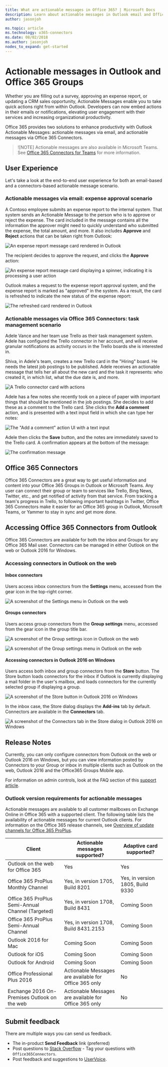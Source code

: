 ```yaml
---
title: What are actionable messages in Office 365? | Microsoft Docs
description: Learn about actionable messages in Outlook email and Office 365 Groups.
author: jasonjoh

ms.topic: article
ms.technology: o365-connectors
ms.date: 08/02/2018
ms.author: jasonjoh
nodes_to_expand: get-started
---
```

# Actionable messages in Outlook and Office 365 Groups

Whether you are filling out a survey, approving an expense report, or updating a CRM sales opportunity, Actionable Messages enable you to take quick actions right from within Outlook. Developers can now embed actions in their emails or notifications, elevating user engagement with their services and increasing organizational productivity.

Office 365 provides two solutions to enhance productivity with Outlook Actionable Messages: actionable messages via email, and actionable messages via Office 365 Connectors.

> ![NOTE]
> Actionable messages are also available in Microsoft Teams. See [Office 365 Connectors for Teams](/microsoftteams/platform/concepts/connectors/connectors) for more information.

## User Experience

Let's take a look at the end-to-end user experience for both an email-based and a connectors-based actionable message scenario.

### Actionable messages via email: expense approval scenario

A Contoso employee submits an expense report to the internal system. That system sends an Actionable Message to the person who is to approve or reject the expense. The card included in the message contains all the information the approver might need to quickly understand who submitted the expense, the total amount, and more. It also includes **Approve** and **Reject** actions that can be taken right from Outlook:

![An expense report message card rendered in Outlook](images/expense-report-approval.png)

The recipient decides to approve the request, and clicks the **Approve** action:

![An expense report message card displaying a spinner, indicating it is processing a user action](images/expense-report-progress.png)

Outlook makes a request to the expense report approval system, and the expense report is marked as "approved" in the system. As a result, the card is refreshed to indicate the new status of the expense report:

![The refreshed card rendered in Outlook](images/expense-report-refresh.png)

### Actionable messages via Office 365 Connectors: task management scenario

Adele Vance and her team use Trello as their task management system. Adele has configured the Trello connector in her account, and will receive granular notifications as activity occurs in the Trello boards she is interested in.

Shiva, in Adele's team, creates a new Trello card in the "Hiring" board. He needs the latest job postings to be published. Adele receives an actionable message that tells her all about the new card and the task it represents: who created it, in which list, what the due date is, and more.

![A Trello connector card with actions](images/trello-card-actions.png)

Adele has a few notes she recently took on a piece of paper with important things that should be mentioned in the job postings. She decides to add these as a comment to the Trello card. She clicks the **Add a comment** action, and is presented with a text input field in which she can type her notes:

![The "Add a comment" action UI with a text input](images/trello-card-add-comment.png)

Adele then clicks the **Save** button, and the notes are immediately saved to the Trello card. A confirmation appears at the bottom of the message:

![The confirmation message](images/trello-card-infobar.png)

## Office 365 Connectors

Office 365 Connectors are a great way to get useful information and content into your Office 365 Groups in Outlook or Microsoft Teams. Any user can connect their group or team to services like Trello, Bing News, Twitter, etc., and get notified of activity from that service. From tracking a team's progress in Trello, to following important hashtags in Twitter, Office 365 Connectors make it easier for an Office 365 group in Outlook, Microsoft Teams, or Yammer to stay in sync and get more done.

## Accessing Office 365 Connectors from Outlook

Office 365 Connectors are available for both the inbox and Groups for any Office 365 Mail user. Connectors can be managed in either Outlook on the web or Outlook 2016 for Windows.

### Accessing connectors in Outlook on the web

#### Inbox connectors

Users access inbox connectors from the **Settings** menu, accessed from the gear icon in the top-right corner.

![A screenshot of the Settings menu in Outlook on the web](images/web-inbox-connector-menu.png)

#### Groups connectors

Users access group connectors from the **Group settings** menu, accessed from the gear icon in the group title bar.

![A screenshot of the Group settings icon in Outlook on the web](images/web-group-settings-icon.png)

![A screenshot of the Group settings menu in Outlook on the web](images/web-group-connector-menu.png)

#### Accessing connectors in Outlook 2016 on Windows

Users access both inbox and group connectors from the **Store** button. The Store button loads connectors for the inbox if Outlook is currently displaying a mail folder in the user's mailbox, and loads connectors for the currently selected group if displaying a group.

![A screenshot of the Store button in Outlook 2016 on Windows](images/win-store-icon.png)

In the inbox case, the Store dialog displays the **Add-ins** tab by default. Connectors are available in the **Connectors** tab.

![A screenshot of the Connectors tab in the Store dialog in Outlook 2016 on Windows](images/win-store-connectors-tab.png)

## Release Notes

Currently, you can only configure connectors from Outlook on the web or Outlook 2016 on Windows, but you can view information posted by Connectors to your Group or inbox in multiple clients such as Outlook on the web, Outlook 2016 and the Office365 Groups Mobile app.

For information on admin controls, look at the FAQ section of this <a target="_blank" href="https://support.office.com/en-us/article/Connect-apps-to-your-groups-ed0ce547-038f-4902-b9b3-9e518ae6fbab?ui=en-US&rs=en-US&ad=US">support article</a>.

### Outlook version requirements for actionable messages

Actionable messages are available to all customer mailboxes on Exchange Online in Office 365 with a supported client. The following table lists the availability of actionable messages for current Outlook clients. For information on the Office 365 release channels, see [Overview of update channels for Office 365 ProPlus](https://support.office.com/en-us/article/Overview-of-update-channels-for-Office-365-ProPlus-9ccf0f13-28ff-4975-9bd2-7e4ea2fefef4).

| Client | Actionable messages supported? | Adaptive card supported? |
|--------|--------------------------------|--------------------------|
| Outlook on the web for Office 365| Yes | Yes |
| Office 365 ProPlus Monthly Channel | Yes, in version 1705, Build 8201 | Yes, in version 1805, Build 9330 |
| Office 365 ProPlus Semi-Annual Channel (Targeted) | Yes, in version 1708, Build 8431 | Coming Soon |
| Office 365 ProPlus Semi-Annual Channel | Yes, in version 1708, Build 8431.2153 | Coming Soon |
| Outlook 2016 for Mac | Coming Soon | Coming Soon |
| Outlook for iOS | Coming Soon | Coming Soon |
| Outlook for Android | Coming Soon | Coming Soon |
| Office Professional Plus 2016 | Actionable Messages are available for Office 365 only | No |
| Exchange 2016 On-Premises Outlook on the web | Actionable Messages are available for Office 365 only | No |

## Submit feedback

There are multiple ways you can send us feedback.

- The in-product **Send Feedback** link (preferred)
- Post questions to [Stack Overflow](https://stackoverflow.com/questions/tagged/Office365Connectors?sort=newest) - Tag your questions with `Office365Connectors`.
- Post feedback and suggestions to <a target="_blank" href="https://officespdev.uservoice.com/forums/224641-general/category/146379-connectors">UserVoice</a>.
